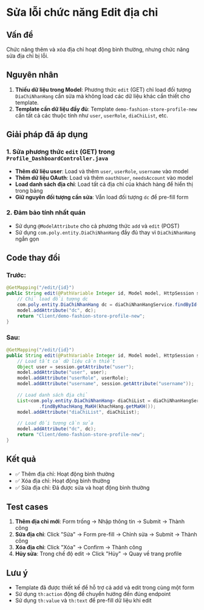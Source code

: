 # Sửa lỗi chức năng Edit địa chỉ

## Vấn đề
Chức năng thêm và xóa địa chỉ hoạt động bình thường, nhưng chức năng sửa địa chỉ bị lỗi.

## Nguyên nhân
1. **Thiếu dữ liệu trong Model**: Phương thức `edit` (GET) chỉ load đối tượng `DiaChiNhanHang` cần sửa mà không load các dữ liệu khác cần thiết cho template.
2. **Template cần dữ liệu đầy đủ**: Template `demo-fashion-store-profile-new` cần tất cả các thuộc tính như `user`, `userRole`, `diaChiList`, etc.

## Giải pháp đã áp dụng

### 1. Sửa phương thức `edit` (GET) trong `Profile_DashboardController.java`
- **Thêm dữ liệu user**: Load và thêm `user`, `userRole`, `username` vào model
- **Thêm dữ liệu OAuth**: Load và thêm `oauthUser`, `needsAccount` vào model  
- **Load danh sách địa chỉ**: Load tất cả địa chỉ của khách hàng để hiển thị trong bảng
- **Giữ nguyên đối tượng cần sửa**: Vẫn load đối tượng `dc` để pre-fill form

### 2. Đảm bảo tính nhất quán
- Sử dụng `@ModelAttribute` cho cả phương thức `add` và `edit` (POST)
- Sử dụng `com.poly.entity.DiaChiNhanHang` đầy đủ thay vì `DiaChiNhanHang` ngắn gọn

## Code thay đổi

### Trước:
```java
@GetMapping("/edit/{id}")
public String edit(@PathVariable Integer id, Model model, HttpSession session, RedirectAttributes redirectAttributes) {
    // Chỉ load đối tượng dc
    com.poly.entity.DiaChiNhanHang dc = diaChiNhanHangService.findById(id).orElse(null);
    model.addAttribute("dc", dc);
    return "Client/demo-fashion-store-profile-new";
}
```

### Sau:
```java
@GetMapping("/edit/{id}")
public String edit(@PathVariable Integer id, Model model, HttpSession session, RedirectAttributes redirectAttributes) {
    // Load tất cả dữ liệu cần thiết
    Object user = session.getAttribute("user");
    model.addAttribute("user", user);
    model.addAttribute("userRole", userRole);
    model.addAttribute("username", session.getAttribute("username"));
    
    // Load danh sách địa chỉ
    List<com.poly.entity.DiaChiNhanHang> diaChiList = diaChiNhanHangService
            .findByKhachHang_MaKH(khachHang.getMaKH());
    model.addAttribute("diaChiList", diaChiList);
    
    // Load đối tượng cần sửa
    model.addAttribute("dc", dc);
    return "Client/demo-fashion-store-profile-new";
}
```

## Kết quả
- ✅ Thêm địa chỉ: Hoạt động bình thường
- ✅ Xóa địa chỉ: Hoạt động bình thường  
- ✅ Sửa địa chỉ: Đã được sửa và hoạt động bình thường

## Test cases
1. **Thêm địa chỉ mới**: Form trống → Nhập thông tin → Submit → Thành công
2. **Sửa địa chỉ**: Click "Sửa" → Form pre-fill → Chỉnh sửa → Submit → Thành công
3. **Xóa địa chỉ**: Click "Xóa" → Confirm → Thành công
4. **Hủy sửa**: Trong chế độ edit → Click "Hủy" → Quay về trang profile

## Lưu ý
- Template đã được thiết kế để hỗ trợ cả add và edit trong cùng một form
- Sử dụng `th:action` động để chuyển hướng đến đúng endpoint
- Sử dụng `th:value` và `th:text` để pre-fill dữ liệu khi edit 